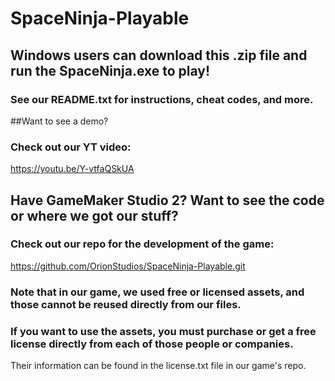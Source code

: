 # SpaceNinja-Playable

## Windows users can download this .zip file and run the SpaceNinja.exe to play!
### See our README.txt for instructions, cheat codes, and more. 

##Want to see a demo? 
### Check out our YT video: 
https://youtu.be/Y-vtfaQSkUA

## Have GameMaker Studio 2? Want to see the code or where we got our stuff? 
### Check out our repo for the development of the game: 
https://github.com/OrionStudios/SpaceNinja-Playable.git

### **Note that in our game, we used free or licensed assets, and those cannot be reused directly from our files.** 
### If you want to use the assets, you must purchase or get a free license directly from each of those people or companies. 
Their information can be found in the license.txt file in our game's repo. 
